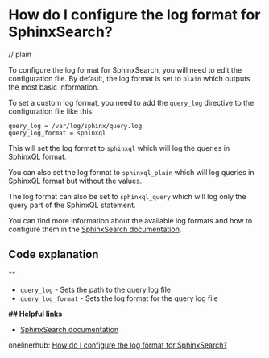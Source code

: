 # How do I configure the log format for SphinxSearch?
// plain

To configure the log format for SphinxSearch, you will need to edit the configuration file. By default, the log format is set to `plain` which outputs the most basic information.

To set a custom log format, you need to add the `query_log` directive to the configuration file like this:

```
query_log = /var/log/sphinx/query.log
query_log_format = sphinxql
```

This will set the log format to `sphinxql` which will log the queries in SphinxQL format.

You can also set the log format to `sphinxql_plain` which will log queries in SphinxQL format but without the values.

The log format can also be set to `sphinxql_query` which will log only the query part of the SphinxQL statement.

You can find more information about the available log formats and how to configure them in the [SphinxSearch documentation](https://sphinxsearch.com/docs/current.html#conf-query-log-format).

## Code explanation
**

* `query_log` - Sets the path to the query log file
* `query_log_format` - Sets the log format for the query log file

**## Helpful links**

* [SphinxSearch documentation](https://sphinxsearch.com/docs/current.html#conf-query-log-format)

onelinerhub: [How do I configure the log format for SphinxSearch?](https://onelinerhub.com/sphinxsearch/how-do-i-configure-the-log-format-for-sphinxsearch)